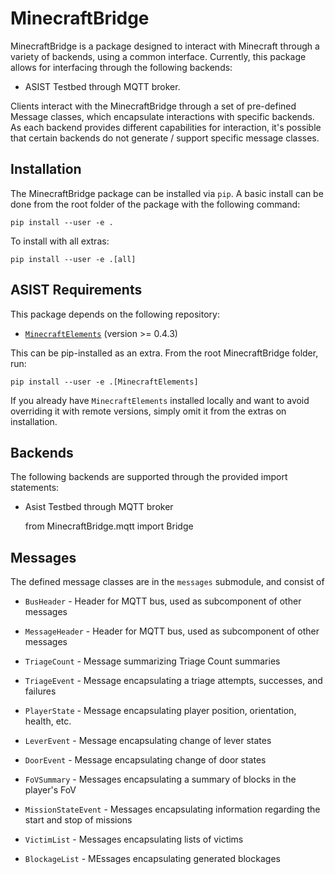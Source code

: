 # MinecraftBridge

MinecraftBridge is a package designed to interact with Minecraft through a 
variety of backends, using a common interface.  Currently, this package allows
for interfacing through the following backends:

* ASIST Testbed through MQTT broker.

Clients interact with the MinecraftBridge through a set of pre-defined Message
classes, which encapsulate interactions with specific backends.  As each 
backend provides different capabilities for interaction, it's possible that
certain backends do not generate / support specific message classes.

## Installation

The MinecraftBridge package can be installed via `pip`.  A basic install can be done from the root folder of the package with the following command:

    pip install --user -e .

To install with all extras:

    pip install --user -e .[all]

## ASIST Requirements

This package depends on the following repository:
* [`MinecraftElements`](https://gitlab.com/cmu_asist/MinecraftElements) (version >= 0.4.3)

This can be pip-installed as an extra. From the root MinecraftBridge folder, run:

    pip install --user -e .[MinecraftElements]

If you already have `MinecraftElements` installed locally and want to avoid overriding it with remote versions, simply omit it from the extras on installation.

## Backends

The following backends are supported through the provided import statements:

* Asist Testbed through MQTT broker

    from MinecraftBridge.mqtt import Bridge


## Messages

The defined message classes are in the `messages` submodule, and consist of

* `BusHeader` - Header for MQTT bus, used as subcomponent of other messages

* `MessageHeader` - Header for MQTT bus, used as subcomponent of other messages

* `TriageCount` - Message summarizing Triage Count summaries

* `TriageEvent` - Message encapsulating a triage attempts, successes, and failures

* `PlayerState` - Message encapsulating player position, orientation, health, etc.

* `LeverEvent` - Message encapsulating change of lever states

* `DoorEvent` - Message encapsulating change of door states

* `FoVSummary` - Messages encapsulating a summary of blocks in the player's FoV

* `MissionStateEvent` - Messages encapsulating information regarding the start and stop of missions

* `VictimList` - Messages encapsulating lists of victims

* `BlockageList` - MEssages encapsulating generated blockages

